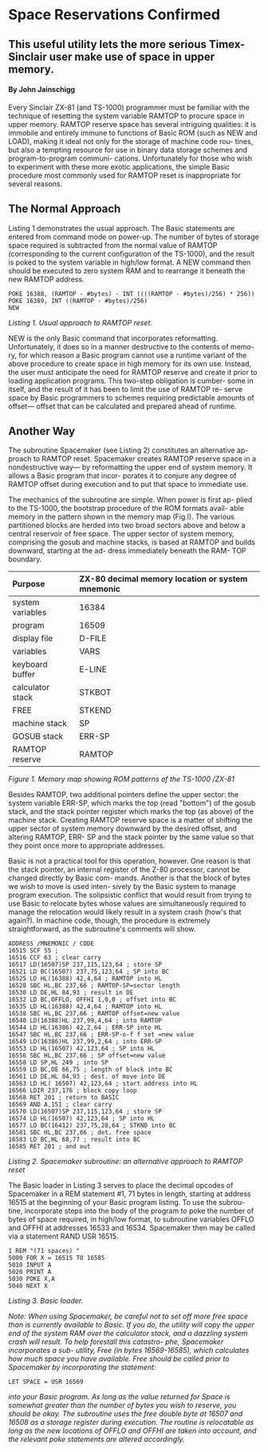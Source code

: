 # Space Reservations Confirmed 

## This useful utility lets the more serious Timex-Sinclair user make use of space in upper memory.

#### By John Jainschigg

Every Sinclair ZX-81 (and TS-1000) programmer must be familiar with the technique of resetting the  system variable RAMTOP to procure space in upper memory. RAMTOP reserve space has several intriguing qualities: it is immobile and entirely immune to functions of Basic ROM (such as NEW  and LOAD), making it ideal not only  for the storage of machine code rou-  tines, but also a tempting resource for  use in binary data storage schemes  and program-to-program communi-  cations. Unfortunately for those who  wish to experiment with these more  exotic applications, the simple Basic  procedure most commonly used for  RAMTOP reset is inappropriate for  several reasons. 

## The Normal Approach 

Listing 1 demonstrates the usual  approach. The Basic statements are  entered from command mode on  power-up. The number of bytes of storage  space required is subtracted from the  normal value of RAMTOP (corresponding to the current configuration  of the TS-1000), and the result is poked  to the system variable in high/low  format. A NEW command then should be executed to zero system RAM and  to rearrange it beneath the new RAMTOP address.

```
POKE 16388, (RAMTOP - #bytes) - INT ((((RAMTOP - #bytes)/256) * 256)) 
POKE 16389, INT ((RAMTOP - #bytes)/256) 
NEW
```
_Listing 1. Usual approach to RAMTOP reset._

NEW is the only Basic command  that incorporates reformatting. Unfortunately, it does so in a manner  destructive to the contents of memo-  ry, for which reason a Basic program  cannot use a runtime variant of the  above procedure to create space in  high memory for its own use. Instead,  the user must anticipate the need for  RAMTOP reserve and create it prior  to loading application programs. This two-step obligation is cumber-  some in itself, and the result of it has  been to limit the use of RAMTOP re-  serve space by Basic programmers to  schemes requiring predictable amounts  of offset— offset that can be calculated  and prepared ahead of runtime. 

## Another Way 

The subroutine Spacemaker (see  Listing 2) constitutes an alternative ap-  proach to RAMTOP reset. Spacemaker  creates RAMTOP reserve space in a  nondestructive way— by reformatting  the upper end of system memory. It  allows a Basic program that incor-  porates it to conjure any degree of  RAMTOP offset during execution and  to put that space to immediate use. 

The mechanics of the subroutine  are simple. When power is first ap-  plied to the TS-1000, the bootstrap  procedure of the ROM formats avail-  able memory in the pattern shown in  the memory map (Fig.l). The various  partitioned blocks are herded into  two broad sectors above and below a  central reservoir of free space. The  upper sector of system memory,  comprising the gosub and machine  stacks, is based at RAMTOP and  builds downward, starting at the ad-  dress immediately beneath the RAM-  TOP boundary. 

|Purpose| ZX-80 decimal memory location or system mnemonic |
| :-- | :-- |
|system variables|16384|
|program|16509| 
|display file|D-FILE|
|variables|VARS|
|keyboard buffer|E-LINE|
|calculator stack|STKBOT|
|FREE|STKEND|
|machine stack|SP| 
|GOSUB stack|ERR-SP| 
|RAMTOP reserve|RAMTOP|

_Figure 1. Memory map showing ROM patterns of the TS-1000 /ZX-81_

Besides RAMTOP, two additional  pointers define the upper sector: the  system variable ERR-SP, which  marks the top (read "bottom") of the  gosub stack, and the stack pointer  register which marks the top (as  above) of the machine stack. Creating  RAMTOP reserve space is a matter of shifting the upper sector of system  memory downward by the desired  offset, and altering RAMTOP, ERR-  SP and the stack pointer by the same  value so that they point once more to  appropriate addresses.

Basic is not a practical tool for this  operation, however. One reason is  that the stack pointer, an internal  register of the Z-80 processor, cannot  be changed directly by Basic com-  mands. Another is that the block of  bytes we wish to move is used inten-  sively by the Basic system to manage  program execution. The solipsistic conflict that would  result from trying to use Basic to  relocate bytes whose values are simultaneously required to manage the  relocation would likely result in a  system crash (how's that again?). In  machine code, though, the procedure  is extremely straightforward, as the  subroutine's comments will show.

```
ADDRESS /MNEMONIC / CODE 
16515 SCF 55 ; 
16516 CCF 63 ; clear carry 
16517 LD(16507)SP 237,115,123,64 ; store SP 
16521 LD BC(16507) 237,75,123,64 ; SP into BC 
16525 LD HL(16388) 42,4,64 ; RAMTOP into HL 
16528 SBC HL,BC 237,66 ; RAMTOP-SP=sector length 
16530 LD DE,HL 84,93 ; result in DE 
16532 LD BC,OFFLO, OFFHI 1,0,0 ; offset into BC 
16535 LD HL(16388) 42,4,64 ; RAMTOP into HL 
16538 SBC HL,BC 237,66 ; RAMTOP offset=new value 
16540 LD(16388)HL 237,99,4,64 ; into RAMTOP 
16544 LD HL(16386) 42,2,64 ; ERR-SP into HL 
16547 SBC HL,BC 237,66 ; ERR-SP-o-f f set =new value 
16549 LD(16386)HL 237,99,2,64 ; into ERR-SP 
16553 LD HL(16507) 42,123,64 ; SP into HL 
16556 SBC HL,BC 237,66 ; SP offset=new value 
16558 LD SP,HL 249 ; into SP 
16559 LD BC,DE 66,75 ; length of block into BC 
16561 LD DE,HL 84,93 ; dest. of move into DE 
16563 LD HL( 16507) 42,123,64 ; start address into HL 
16566 LDIR 237,176 ; block copy loop 
16568 RET 201 ; return to BASIC 
16569 AND A,151 ; clear carry 
16570 LD(16507)SP 237,115,123,64 ; store SP 
16574 LD HL(16507) 42,123,64 ; SP into HL 
16577 LD BC(16412) 237,75,28,64 ; STKND into BC 
16581 SBC HL,BC 237,66 ; det. free space 
16583 LD BC,HL 68,77 ; result into BC 
16585 RET 201 ; and out 
```
_Listing 2. Spacemaker subroutine: an alternative approach to RAMTOP reset_ 

The Basic loader in Listing 3 serves  to place the decimal opcodes of  Spacemaker in a REM statement #1,  71 bytes in length, starting at address  16515 at the beginning of your Basic  program listing. To use the subrou-  tine, incorporate steps into the body  of the program to poke the number of  bytes of space required, in high/low  format, to subroutine variables  OFFLO and OFFHI at addresses 16533  and 16534. Spacemaker then may be called via a statement RAND USR  16515. 

```
1 REM "(71 spaces) " 
5000 FOR X = 16515 TO 16585 
5010 INPUT A 
5020 PRINT A
5030 POKE X,A 
5040 NEXT X 
```
_Listing 3. Basic loader._ 

_Note: When using Spacemaker, be careful  not to set off more free space than is  currently available to Basic. If you do,  the utility will copy the upper end of  the system RAM over the calculator  stack, and a dazzling system crash will  result. To help forestall this catastro-  phe, Spacemaker incorporates a sub-  utility, Free (in bytes 16569-16585),  which calculates how much space you  have available. Free should be called  prior to Spacemaker by incorporating  the statement:_ 

```
LET SPACE = USR 16569 
```
_into your Basic program. As long as the  value returned for Space is somewhat  greater than the number of bytes you  wish to reserve, you should be okay. 
The subroutine uses the free double byte at 16507 and 16508 as a  storage register during execution. The routine is relocatable as long  as the new locations of OFFLO and  OFFHI are taken into account, and the  relevant poke statements are altered accordingly._
